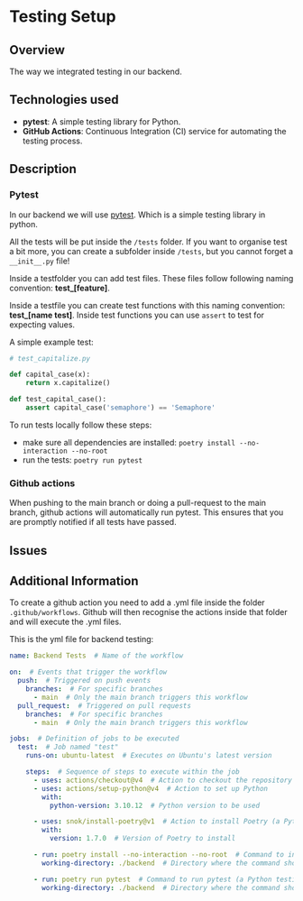 # Testing Setup

## Overview
The way we integrated testing in our backend.

## Technologies used
- **pytest**: A simple testing library for Python.
- **GitHub Actions**: Continuous Integration (CI) service for automating the testing process.

## Description

### Pytest
In our backend we will use [pytest](https://docs.pytest.org/en/8.0.x/). Which is a simple testing library in python.

All the tests will be put inside the `/tests` folder. If you want to organise test a bit more, you can create a subfolder inside `/tests`, but you cannot forget a `__init__.py` file!

Inside a testfolder you can add test files. These files follow following naming convention: **test_[feature]**.

Inside a testfile you can create test functions with this naming convention: **test_[name test]**. Inside test functions you can use `assert` to test for expecting values.

A simple example test:
```python
# test_capitalize.py

def capital_case(x):
    return x.capitalize()

def test_capital_case():
    assert capital_case('semaphore') == 'Semaphore'
```

To run tests locally follow these steps:
- make sure all dependencies are installed: `poetry install --no-interaction --no-root`
- run the tests: `poetry run pytest`

### Github actions
When pushing to the main branch or doing a pull-request to the main branch, github actions will automatically run pytest. This ensures that you are promptly notified if all tests have passed.


## Issues


## Additional Information

To create a github action you need to add a .yml file inside the folder `.github/workflows`. Github will then recognise the actions inside that folder and will execute the .yml files.

This is the yml file for backend testing:
```YAML
name: Backend Tests  # Name of the workflow

on:  # Events that trigger the workflow
  push:  # Triggered on push events
    branches:  # For specific branches
      - main  # Only the main branch triggers this workflow
  pull_request:  # Triggered on pull requests
    branches:  # For specific branches
      - main  # Only the main branch triggers this workflow

jobs:  # Definition of jobs to be executed
  test:  # Job named "test"
    runs-on: ubuntu-latest  # Executes on Ubuntu's latest version

    steps:  # Sequence of steps to execute within the job
      - uses: actions/checkout@v4  # Action to checkout the repository's code
      - uses: actions/setup-python@v4  # Action to set up Python
        with:
          python-version: 3.10.12  # Python version to be used

      - uses: snok/install-poetry@v1  # Action to install Poetry (a Python dependency management tool)
        with:
          version: 1.7.0  # Version of Poetry to install

      - run: poetry install --no-interaction --no-root  # Command to install dependencies using Poetry
        working-directory: ./backend  # Directory where the command should be executed

      - run: poetry run pytest  # Command to run pytest (a Python testing framework)
        working-directory: ./backend  # Directory where the command should be executed
```
